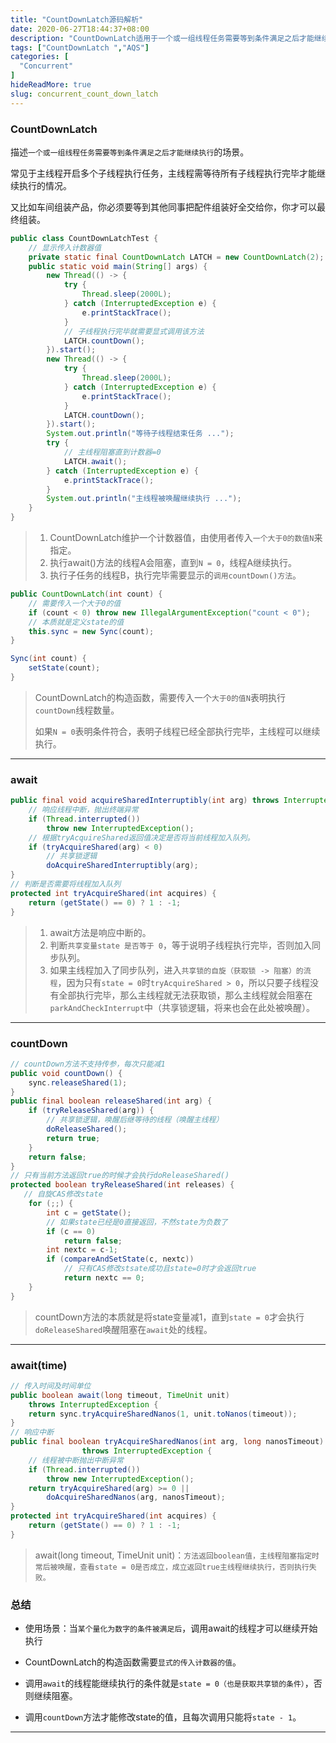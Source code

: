 ```yaml
---
title: "CountDownLatch源码解析"
date: 2020-06-27T18:44:37+08:00
description: "CountDownLatch适用于一个或一组线程任务需要等到条件满足之后才能继续执行的场景。"
tags: ["CountDownLatch ","AQS"]
categories: [
  "Concurrent"
]
hideReadMore: true
slug: concurrent_count_down_latch
---
```


### CountDownLatch

描述`一个或一组线程任务需要等到条件满足之后才能继续执行`的场景。

常见于主线程开启多个子线程执行任务，主线程需等待所有子线程执行完毕才能继续执行的情况。

又比如车间组装产品，你必须要等到其他同事把配件组装好全交给你，你才可以最终组装。

```java
public class CountDownLatchTest {
	// 显示传入计数器值
    private static final CountDownLatch LATCH = new CountDownLatch(2);
    public static void main(String[] args) {
        new Thread(() -> {
            try {
                Thread.sleep(2000L);
            } catch (InterruptedException e) {
                e.printStackTrace();
            }
            // 子线程执行完毕就需要显式调用该方法
            LATCH.countDown();
        }).start();
        new Thread(() -> {
            try {
                Thread.sleep(2000L);
            } catch (InterruptedException e) {
                e.printStackTrace();
            }
            LATCH.countDown();
        }).start();
        System.out.println("等待子线程结束任务 ...");
        try {
            // 主线程阻塞直到计数器=0
            LATCH.await();
        } catch (InterruptedException e) {
            e.printStackTrace();
        }
        System.out.println("主线程被唤醒继续执行 ...");
    }
}
```

> 1. CountDownLatch维护一个计数器值，由使用者传入`一个大于0的数值N`来指定。
> 2. 执行await()方法的线程A会阻塞，直到`N = 0`，线程A继续执行。
> 3. 执行子任务的线程B，执行完毕需要显示的`调用countDown()方法`。


```java
public CountDownLatch(int count) {
    // 需要传入一个大于0的值
    if (count < 0) throw new IllegalArgumentException("count < 0");
    // 本质就是定义state的值
    this.sync = new Sync(count);
}

Sync(int count) {
    setState(count);
}
```

> CountDownLatch的构造函数，需要传入一个`大于0的值N`表明执行`countDown`线程数量。
>
> 如果`N = 0`表明条件符合，表明子线程已经全部执行完毕，主线程可以继续执行。

---

### await

```java
public final void acquireSharedInterruptibly(int arg) throws InterruptedException {
    // 响应线程中断，抛出终端异常
    if (Thread.interrupted())
        throw new InterruptedException();
    // 根据tryAcquireShared返回值决定是否将当前线程加入队列。
    if (tryAcquireShared(arg) < 0)
        // 共享锁逻辑
        doAcquireSharedInterruptibly(arg);
}
// 判断是否需要将线程加入队列
protected int tryAcquireShared(int acquires) {
    return (getState() == 0) ? 1 : -1;
}
```

> 1. await方法是响应中断的。
> 2. 判断`共享变量state 是否等于 0`，等于说明子线程执行完毕，否则加入同步队列。
> 3. 如果主线程加入了同步队列，进入`共享锁的自旋（获取锁 -> 阻塞）的流程`，因为只有`state = 0`时`tryAcquireShared > 0`，所以只要子线程没有全部执行完毕，那么主线程就无法获取锁，那么主线程就会阻塞在`parkAndCheckInterrupt`中（共享锁逻辑，将来也会在此处被唤醒）。

---

### countDown

```java
// countDown方法不支持传参，每次只能减1
public void countDown() {
    sync.releaseShared(1);
}
public final boolean releaseShared(int arg) {
    if (tryReleaseShared(arg)) {
        // 共享锁逻辑，唤醒后继等待的线程（唤醒主线程）
        doReleaseShared();
        return true;
    }
    return false;
}
// 只有当前方法返回true的时候才会执行doReleaseShared()
protected boolean tryReleaseShared(int releases) {
   // 自旋CAS修改state
    for (;;) {
        int c = getState();
        // 如果state已经是0直接返回，不然state为负数了
        if (c == 0)
            return false;
        int nextc = c-1;
        if (compareAndSetState(c, nextc))
            // 只有CAS修改stsate成功且state=0时才会返回true
            return nextc == 0;
    }
}
```

> countDown方法的本质就是将state变量减1，直到`state = 0`才会执行`doReleaseShared`唤醒阻塞在`await`处的线程。

---

### await(time)

```java
// 传入时间及时间单位
public boolean await(long timeout, TimeUnit unit)
    throws InterruptedException {
    return sync.tryAcquireSharedNanos(1, unit.toNanos(timeout));
}
// 响应中断
public final boolean tryAcquireSharedNanos(int arg, long nanosTimeout)
            	throws InterruptedException {
    // 线程被中断抛出中断异常
    if (Thread.interrupted())
        throw new InterruptedException();
    return tryAcquireShared(arg) >= 0 ||
        doAcquireSharedNanos(arg, nanosTimeout);
}
protected int tryAcquireShared(int acquires) {
    return (getState() == 0) ? 1 : -1;
}
```

>  await(long timeout, TimeUnit unit)：`方法返回boolean值，主线程阻塞指定时常后被唤醒，查看state = 0是否成立，成立返回true主线程继续执行，否则执行失败。`

### 总结

- 使用场景：当`某个量化为数字的条件被满足后`，调用await的线程才可以继续开始执行

- CountDownLatch的构造函数需要`显式的传入计数器的值`。
- 调用`await`的线程能继续执行的条件就是`state = 0（也是获取共享锁的条件）`，否则继续阻塞。
- 调用`countDown`方法才能修改state的值，且每次调用只能将`state - 1`。

---